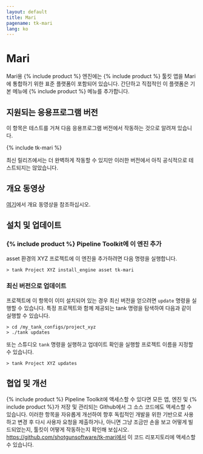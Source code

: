 ```yaml
---
layout: default
title: Mari
pagename: tk-mari
lang: ko
---
```


# Mari

Mari용 {% include product %} 엔진에는 {% include product %} 툴킷 앱을 Mari에 통합하기 위한 표준 플랫폼이 포함되어 있습니다. 간단하고 직접적인 이 플랫폼은 기본 메뉴에 {% include product %} 메뉴를 추가합니다.

## 지원되는 응용프로그램 버전

이 항목은 테스트를 거쳐 다음 응용프로그램 버전에서 작동하는 것으로 알려져 있습니다.

{% include tk-mari %}

최신 릴리즈에서는 더 완벽하게 작동할 수 있지만 이러한 버전에서 아직 공식적으로 테스트되지는 않았습니다.

## 개요 동영상

[여기](https://youtu.be/xIP7ChBWzrY)에서 개요 동영상을 참조하십시오.

## 설치 및 업데이트

### {% include product %} Pipeline Toolkit에 이 엔진 추가

asset 환경의 XYZ 프로젝트에 이 엔진을 추가하려면 다음 명령을 실행합니다.

```
> tank Project XYZ install_engine asset tk-mari
```

### 최신 버전으로 업데이트

프로젝트에 이 항목이 이미 설치되어 있는 경우 최신 버전을 얻으려면 `update` 명령을 실행할 수 있습니다. 특정 프로젝트와 함께 제공되는 tank 명령을 탐색하여 다음과 같이 실행할 수 있습니다.

```
> cd /my_tank_configs/project_xyz
> ./tank updates
```

또는 스튜디오 `tank` 명령을 실행하고 업데이트 확인을 실행할 프로젝트 이름을 지정할 수 있습니다.

```
> tank Project XYZ updates
```

## 협업 및 개선

{% include product %} Pipeline Toolkit에 액세스할 수 있다면 모든 앱, 엔진 및 {% include product %}가 저장 및 관리되는 Github에서 그 소스 코드에도 액세스할 수 있습니다. 이러한 항목을 자유롭게 개선하여 향후 독립적인 개발을 위한 기반으로 사용하고 변경 후 다시 사용자 요청을 제출하거나, 아니면 그냥 조금만 손을 보고 어떻게 빌드되었는지, 툴킷이 어떻게 작동하는지 확인해 보십시오. https://github.com/shotgunsoftware/tk-mari에서 이 코드 리포지토리에 액세스할 수 있습니다.





